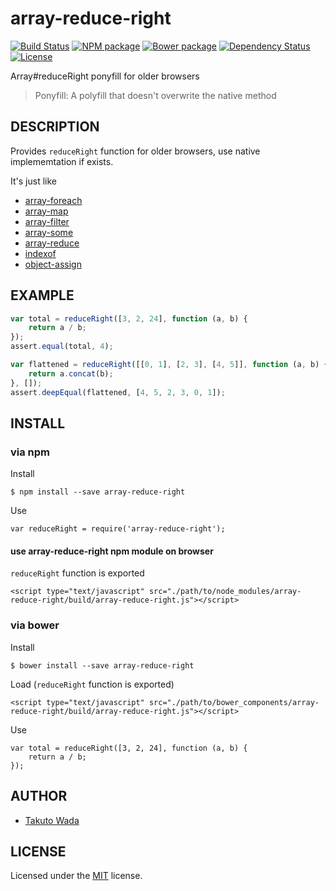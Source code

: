 array-reduce-right
================================

[![Build Status][travis-image]][travis-url]
[![NPM package][npm-image]][npm-url]
[![Bower package][bower-image]][bower-url]
[![Dependency Status][depstat-image]][depstat-url]
[![License][license-image]][license-url]


Array#reduceRight ponyfill for older browsers

> Ponyfill: A polyfill that doesn't overwrite the native method


DESCRIPTION
---------------------------------------

Provides `reduceRight` function for older browsers, use native implememtation if exists.

It's just like

- [array-foreach](https://www.npmjs.org/package/array-foreach)
- [array-map](https://www.npmjs.org/package/array-map)
- [array-filter](https://www.npmjs.org/package/array-filter)
- [array-some](https://www.npmjs.org/package/array-some)
- [array-reduce](https://www.npmjs.org/package/array-reduce)
- [indexof](https://www.npmjs.org/package/indexof)
- [object-assign](https://www.npmjs.com/package/object-assign)


EXAMPLE
---------------------------------------

```javascript
var total = reduceRight([3, 2, 24], function (a, b) {
    return a / b;
});
assert.equal(total, 4);

var flattened = reduceRight([[0, 1], [2, 3], [4, 5]], function (a, b) {
    return a.concat(b);
}, []);
assert.deepEqual(flattened, [4, 5, 2, 3, 0, 1]);
```


INSTALL
---------------------------------------

### via npm

Install

    $ npm install --save array-reduce-right

Use

    var reduceRight = require('array-reduce-right');


#### use array-reduce-right npm module on browser

`reduceRight` function is exported

    <script type="text/javascript" src="./path/to/node_modules/array-reduce-right/build/array-reduce-right.js"></script>


### via bower

Install

    $ bower install --save array-reduce-right

Load (`reduceRight` function is exported)

    <script type="text/javascript" src="./path/to/bower_components/array-reduce-right/build/array-reduce-right.js"></script>

Use

    var total = reduceRight([3, 2, 24], function (a, b) {
        return a / b;
    });


AUTHOR
---------------------------------------
* [Takuto Wada](http://github.com/twada)


LICENSE
---------------------------------------
Licensed under the [MIT](https://github.com/twada/array-reduce-right/blob/master/MIT-LICENSE) license.

[travis-url]: http://travis-ci.org/twada/array-reduce-right
[travis-image]: https://secure.travis-ci.org/twada/array-reduce-right.svg?branch=master

[npm-url]: https://npmjs.org/package/array-reduce-right
[npm-image]: https://badge.fury.io/js/array-reduce-right.svg

[bower-url]: http://badge.fury.io/bo/array-reduce-right
[bower-image]: https://badge.fury.io/bo/array-reduce-right.svg

[depstat-url]: https://gemnasium.com/twada/array-reduce-right
[depstat-image]: https://gemnasium.com/twada/array-reduce-right.svg

[license-url]: https://github.com/twada/array-reduce-right/blob/master/MIT-LICENSE
[license-image]: http://img.shields.io/badge/license-MIT-brightgreen.svg
